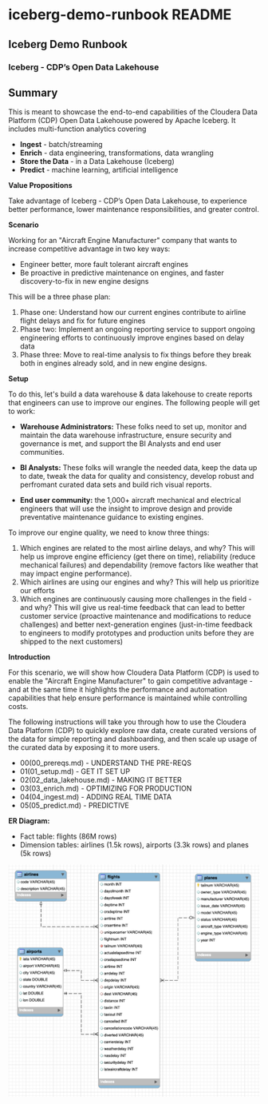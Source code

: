 # iceberg-demo-runbook README

## Iceberg Demo Runbook
### Iceberg - CDP’s Open Data Lakehouse

## Summary

This is meant to showcase the end-to-end capabilities of the Cloudera Data Platform (CDP) Open Data Lakehouse powered by Apache Iceberg.  It includes multi-function analytics covering
   * **Ingest** - batch/streaming
   * **Enrich** - data engineering, transformations, data wrangling
   * **Store the Data** - in a Data Lakehouse (Iceberg)
   * **Predict** - machine learning, artificial intelligence

**Value Propositions**

Take advantage of Iceberg - CDP’s Open Data Lakehouse, to experience better performance, lower maintenance responsibilities, and greater control.

**Scenario**

Working for an "Aircraft Engine Manufacturer" company that wants to increase competitive advantage in two key ways:
   * Engineer better, more fault tolerant aircraft engines
   * Be proactive in predictive maintenance on engines, and faster discovery-to-fix in new engine designs

This will be a three phase plan:
  1. Phase one:  Understand how our current engines contribute to airline flight delays and fix for future engines
  2. Phase two:  Implement an ongoing reporting service to support ongoing engineering efforts to continuously improve engines based on delay data
  3. Phase three:  Move to real-time analysis to fix things before they break both in engines already sold, and in new engine designs.


**Setup**

To do this, let's build a data warehouse & data lakehouse to create reports that engineers can use to improve our engines.  The following people will get to work:

   * **Warehouse Administrators:**  These folks need to set up, monitor and maintain the data warehouse infrastructure, ensure security and governance is met, and support the BI Analysts and end user communities.

   * **BI Analysts:**  These folks will wrangle the needed data, keep the data up to date, tweak the data for quality and consistency, develop robust and perfromant curated data sets and build rich visual reports.

   * **End user community:**  the 1,000+ aircraft mechanical and electrical engineers that will use the insight to improve design and provide preventative maintenance guidance to existing engines.

To improve our engine quality, we need to know three things:
   1. Which engines are related to the most airline delays, and why?  This will help us improve engine efficiency (get there on time), reliability (reduce mechanical failures) and dependability (remove factors like weather that may impact engine performance).
   2. Which airlines are using our engines and why?  This will help us prioritize our efforts
   3. Which engines are continuously causing more challenges in the field - and why?  This will give us real-time feedback that can lead to better customer service (proactive maintenance and modifications to reduce challenges) and better next-generation engines (just-in-time feedback to engineers to modify prototypes and production units before they are shipped to the next customers)


**Introduction**

For this scenario, we will show how Cloudera Data Platform (CDP) is used to enable the "Aircraft Engine Manufacturer" to gain competitive advantage - and at the same time it highlights the performance and automation capabilities that help ensure performance is maintained while controlling costs.

The following instructions will take you through how to use the Cloudera Data Platform (CDP) to quickly explore raw data, create curated versions of the data for simple reporting and dashboarding, and then scale up usage of the curated data by exposing it to more users.
   * 00(00_prereqs.md) - UNDERSTAND THE PRE-REQS
   * 01(01_setup.md) - GET IT SET UP
   * 02(02_data_lakehouse.md) - MAKING IT BETTER
   * 03(03_enrich.md) - OPTIMIZING FOR PRODUCTION
   * 04(04_ingest.md) - ADDING REAL TIME DATA
   * 05(05_predict.md) -  PREDICTIVE

**ER Diagram:**

   * Fact table: flights (86M rows)
   * Dimension tables: airlines (1.5k rows), airports (3.3k rows) and planes (5k rows)

![airline_logistics_ERD.png](images/airline_logistics_ERD.png)
